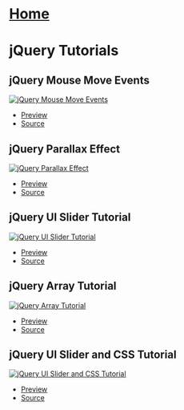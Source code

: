 # [Home](https://stephino.github.io)

# jQuery Tutorials

## jQuery Mouse Move Events

[![jQuery Mouse Move Events](https://img.youtube.com/vi/EH0sa5CfubY/0.jpg)](https://youtu.be/EH0sa5CfubY)

   * [Preview](https://stephino.github.io/tutorials/EH0sa5CfubY)
   * [Source](https://github.com/Stephino/stephino.github.io/tree/master/tutorials/EH0sa5CfubY)

## jQuery Parallax Effect

[![jQuery Parallax Effect](https://img.youtube.com/vi/51kG1Midf4s/0.jpg)](https://youtu.be/51kG1Midf4s)

   * [Preview](https://stephino.github.io/tutorials/51kG1Midf4s)
   * [Source](https://github.com/Stephino/stephino.github.io/tree/master/tutorials/51kG1Midf4s)

## jQuery UI Slider Tutorial

[![jQuery UI Slider Tutorial](https://img.youtube.com/vi/WalvXCctgBs/0.jpg)](https://youtu.be/WalvXCctgBs)

   * [Preview](https://stephino.github.io/tutorials/WalvXCctgBs)
   * [Source](https://github.com/Stephino/stephino.github.io/tree/master/tutorials/WalvXCctgBs)

## jQuery Array Tutorial

[![jQuery Array Tutorial](https://img.youtube.com/vi/7wpQiJGPwm4/0.jpg)](https://youtu.be/7wpQiJGPwm4)

   * [Preview](https://stephino.github.io/tutorials/7wpQiJGPwm4)
   * [Source](https://github.com/Stephino/stephino.github.io/tree/master/tutorials/7wpQiJGPwm4)

## jQuery UI Slider and CSS Tutorial

[![jQuery UI Slider and CSS Tutorial](https://img.youtube.com/vi/2VzBU9fq7eE/0.jpg)](https://youtu.be/2VzBU9fq7eE)

   * [Preview](https://stephino.github.io/tutorials/2VzBU9fq7eE)
   * [Source](https://github.com/Stephino/stephino.github.io/tree/master/tutorials/2VzBU9fq7eE)